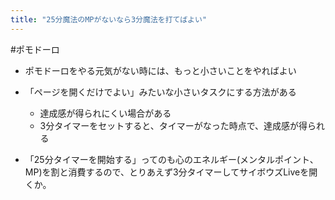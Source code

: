 ```yaml
---
title: "25分魔法のMPがないなら3分魔法を打てばよい"
---
```


#ポモドーロ
- ポモドーロをやる元気がない時には、もっと小さいことをやればよい
- 「ページを開くだけでよい」みたいな小さいタスクにする方法がある
    - 達成感が得られにくい場合がある
    - 3分タイマーをセットすると、タイマーがなった時点で、達成感が得られる


- 「25分タイマーを開始する」ってのも心のエネルギー(メンタルポイント、MP)を割と消費するので、とりあえず3分タイマーしてサイボウズLiveを開くか。
